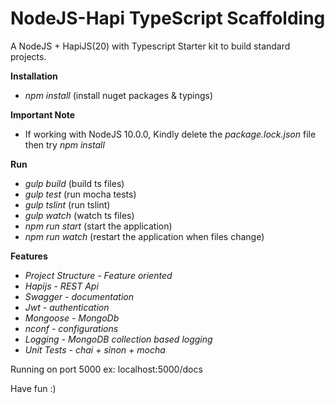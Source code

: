 # NodeJS-Hapi TypeScript Scaffolding

A NodeJS + HapiJS(20) with Typescript Starter kit to build standard projects.

**Installation**

- _npm install_ (install nuget packages & typings)

**Important Note**

- If working with NodeJS 10.0.0, Kindly delete the _package.lock.json_ file then try _npm install_

**Run**

- _gulp build_ (build ts files)
- _gulp test_ (run mocha tests)
- _gulp tslint_ (run tslint)
- _gulp watch_ (watch ts files)
- _npm run start_ (start the application)
- _npm run watch_ (restart the application when files change)

**Features**

- _Project Structure - Feature oriented_
- _Hapijs - REST Api_
- _Swagger - documentation_
- _Jwt - authentication_
- _Mongoose - MongoDb_
- _nconf - configurations_
- _Logging - MongoDB collection based logging_
- _Unit Tests - chai + sinon + mocha_

Running on port 5000 ex: localhost:5000/docs

Have fun :)
